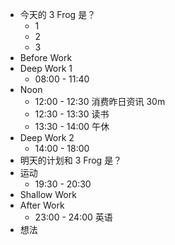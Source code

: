 
- 今天的 3 Frog 是？
	- 1
	- 2
	- 3
- Before Work
- Deep Work 1
	- 08:00 - 11:40
- Noon
	- 12:00 - 12:30 消费昨日资讯 30m
	- 12:30 - 13:30 读书
	- 13:30 - 14:00 午休
- Deep Work 2
	- 14:00 - 18:00
- 明天的计划和 3 Frog 是？
- 运动
	- 19:30 - 20:30
- Shallow Work
- After Work
	- 23:00 - 24:00 英语
- 想法
